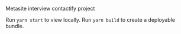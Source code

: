 Metasite interview contactify project

Run `yarn start` to view locally.
Run `yarn build` to create a deployable bundle.
